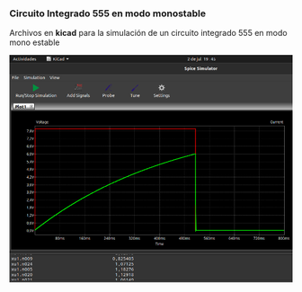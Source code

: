 ### Circuito Integrado 555 en modo monostable

Archivos en **kicad** para la simulación de un circuito integrado 555 en modo mono estable

![alt text](https://github.com/jlaica/555_monostable/blob/main/img_pulso.png)
